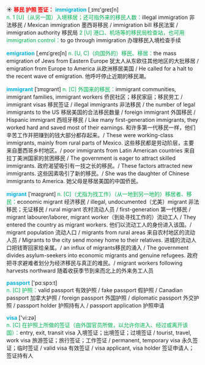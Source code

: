 ☀ <font color="red">**移民 护照 签证：**</font>
<font color="sky blue">**immigration**</font> [͵ɪmɪ'ɡreɪʃn]  
<font color="#00b050">n. 1 [U]（从另一国）入境移居；还可指外来的移民人数：</font>illegal immigration 非法移民 / Mexican immigration 墨西哥移民 / immigration bill 移民法案 / immigration authority 移民局 <font color="#00b050">2 [U] 港口、机场等的移民局检查站，也可用immigration control：</font>to go through immigration 办理移民入境检查手续
           
<font color="sky blue">**emigration**</font> [ˌemɪˈgreɪʃn]
<font color="#00b050">n. [U, C]（向国外的）移民、移居：</font>the mass emigration of Jews from Eastern Europe 犹太人从东欧往其他地区的大批移居 / emigration from Europe to America 从欧洲移居美国 / He called for a halt to the recent wave of emigration. 他呼吁停止近期的移民潮。
           
<font color="sky blue">**immigrant**</font> [ˈɪmɪgrənt]
<font color="#00b050">n. [C] 外国来的移民：</font>immigrant communities, immigrant families, immigrant workers 侨民社区；移民家庭；移民劳工 / immigrant visas 移民签证 / illegal immigrants 非法移民 / the number of legal immigrants to the US 移居美国的合法移民数量 / foreign immigrant 外国移民 / Hispanic immigrant 西班牙移民 / Like many first-generation immigrants, they worked hard and saved most of their earnings. 和许多第一代移民一样，他们辛苦工作并把赚到的钱大部分都存起来。/ These were working-class immigrants, mainly from rural parts of Mexico. 这些移民都是劳动阶层，主要来自墨西哥乡村地区。/ poor immigrants from Latin American countries 来自拉丁美洲国家的贫困移民 / The government is eager to attract skilled immigrants. 政府渴望吸引有一技之长的移民。/ These factors attracted new immigrants. 这些因素吸引了新的移民。/ She was the daughter of Chinese immigrants to America. 她父母是移居美国的中国侨民。
           
<font color="sky blue">**migrant**</font> [ˈmaɪgrənt]
<font color="#00b050">n. [C]（尤指为找工作）（从一地到另一地的）移居者、移民：</font>economic migrant 经济移民 / illegal, undocumented（尤美）migrant 非法移民；无证移民 / rural migrant 农村流动人员 / first-generation 第一代移民 / migrant labourer/laborer, migrant worker（到处寻找工作的）流动工人 / They entered the country as migrant workers. 他们以流动工人的身份进入该国。/ migrant population 流动人口 / migrants from rural areas 来自农村地区的流动人员 / Migrants to the city send money home to their relatives. 进城的流动人口把钱寄回家给亲属。/ an influx of migrants移民的涌入 / The government divides asylum-seekers into economic migrants and genuine refugees. 政府把寻求避难者划分为经济移民与真正的难民。/ migrant workers following harvests northward 随着收获季节到来而北上的外来务工人员
           
<font color="sky blue">**passport**</font> ['pɑːspɔ:t]  
<font color="#00b050">n. [C] 护照：</font>valid passport 有效护照 / fake passport 假护照 / Canadian passport 加拿大护照 / foreign passport 外国护照 / diplomatic passport 外交护照 / passport holder 护照持有人 / passport application 护照申请 

<font color="sky blue">**visa**</font> ['vi:zə]  
<font color="#00b050">n. [C] 在护照上所做的签证（由外国官员所做，以允许你进入、经过或离开该国）：</font>entry, exit, transit visa 入境签证；出境签证；过境签证 / tourist, travel, work visa 旅游签证；旅行签证；工作签证 / permanent, temporary visa 永久签证；临时签证 / valid visa 有效签证 / visa applicant, visa holder 签证申请人；签证持有人

